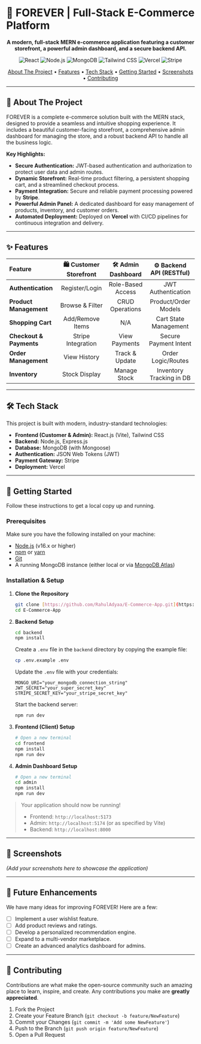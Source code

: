 # 🛒 FOREVER | Full-Stack E-Commerce Platform

<div align="center">

**A modern, full-stack MERN e-commerce application featuring a customer storefront, a powerful admin dashboard, and a secure backend API.**

</div>

<p align="center">
  <img src="https://img.shields.io/badge/React-20232A?style=for-the-badge&logo=react&logoColor=61DAFB" alt="React">
  <img src="https://img.shields.io/badge/Node.js-339933?style=for-the-badge&logo=nodedotjs&logoColor=white" alt="Node.js">
  <img src="https://img.shields.io/badge/MongoDB-4EA94B?style=for-the-badge&logo=mongodb&logoColor=white" alt="MongoDB">
  <img src="https://img.shields.io/badge/Tailwind_CSS-38B2AC?style=for-the-badge&logo=tailwind-css&logoColor=white" alt="Tailwind CSS">
  <img src="https://img.shields.io/badge/Vercel-000000?style=for-the-badge&logo=vercel&logoColor=white" alt="Vercel">
  <img src="https://img.shields.io/badge/Stripe-626CD9?style=for-the-badge&logo=Stripe&logoColor=white" alt="Stripe">
</p>

<p align="center">
  <a href="#-about-the-project">About The Project</a> •
  <a href="#-features">Features</a> •
  <a href="#-tech-stack">Tech Stack</a> •
  <a href="#-getting-started">Getting Started</a> •
  <a href="#-screenshots">Screenshots</a> •
  <a href="#-contributing">Contributing</a>
</p>

---

## 📌 About The Project

FOREVER is a complete e-commerce solution built with the MERN stack, designed to provide a seamless and intuitive shopping experience. It includes a beautiful customer-facing storefront, a comprehensive admin dashboard for managing the store, and a robust backend API to handle all the business logic.

**Key Highlights:**
* **Secure Authentication:** JWT-based authentication and authorization to protect user data and admin routes.
* **Dynamic Storefront:** Real-time product filtering, a persistent shopping cart, and a streamlined checkout process.
* **Payment Integration:** Secure and reliable payment processing powered by **Stripe**.
* **Powerful Admin Panel:** A dedicated dashboard for easy management of products, inventory, and customer orders.
* **Automated Deployment:** Deployed on **Vercel** with CI/CD pipelines for continuous integration and delivery.

---

## ✨ Features

| Feature                 | 🛍️ Customer Storefront | 🛠️ Admin Dashboard | ⚙️ Backend API (RESTful)         |
| :---------------------- | :--------------------: | :----------------: | :-------------------------------: |
| **Authentication** |      Register/Login      |   Role-Based Access    |        JWT Authentication         |
| **Product Management** |   Browse & Filter    |   CRUD Operations    |       Product/Order Models        |
| **Shopping Cart** |   Add/Remove Items   |         N/A          |      Cart State Management      |
| **Checkout & Payments** |   Stripe Integration   |    View Payments     |      Secure Payment Intent      |
| **Order Management** |    View History      |   Track & Update   |        Order Logic/Routes         |
| **Inventory** |    Stock Display     |   Manage Stock     | Inventory Tracking in DB |

---

## 🛠️ Tech Stack

This project is built with modern, industry-standard technologies:

* **Frontend (Customer & Admin):** React.js (Vite), Tailwind CSS
* **Backend:** Node.js, Express.js
* **Database:** MongoDB (with Mongoose)
* **Authentication:** JSON Web Tokens (JWT)
* **Payment Gateway:** Stripe
* **Deployment:** Vercel

---

## 🚀 Getting Started

Follow these instructions to get a local copy up and running.

### Prerequisites

Make sure you have the following installed on your machine:
* [Node.js](https://nodejs.org/en/) (v16.x or higher)
* [npm](https://www.npmjs.com/) or [yarn](https://yarnpkg.com/)
* [Git](https://git-scm.com/)
* A running MongoDB instance (either local or via [MongoDB Atlas](https://www.mongodb.com/cloud/atlas))

### Installation & Setup

1.  **Clone the Repository**
    ```sh
    git clone [https://github.com/RahulAdyaa/E-Commerce-App.git](https://github.com/RahulAdyaa/E-Commerce-App.git)
    cd E-Commerce-App
    ```

2.  **Backend Setup**
    ```sh
    cd backend
    npm install
    ```
    Create a `.env` file in the `backend` directory by copying the example file:
    ```sh
    cp .env.example .env
    ```
    Update the `.env` file with your credentials:
    ```env
    MONGO_URI="your_mongodb_connection_string"
    JWT_SECRET="your_super_secret_key"
    STRIPE_SECRET_KEY="your_stripe_secret_key"
    ```
    Start the backend server:
    ```sh
    npm run dev
    ```

3.  **Frontend (Client) Setup**
    ```sh
    # Open a new terminal
    cd frontend
    npm install
    npm run dev
    ```

4.  **Admin Dashboard Setup**
    ```sh
    # Open a new terminal
    cd admin
    npm install
    npm run dev
    ```
> Your application should now be running!
> * Frontend: `http://localhost:5173`
> * Admin: `http://localhost:5174` (or as specified by Vite)
> * Backend: `http://localhost:8000`

---

## 📸 Screenshots

*(Add your screenshots here to showcase the application)*





---

## 🔮 Future Enhancements

We have many ideas for improving FOREVER! Here are a few:
- [ ] Implement a user wishlist feature.
- [ ] Add product reviews and ratings.
- [ ] Develop a personalized recommendation engine.
- [ ] Expand to a multi-vendor marketplace.
- [ ] Create an advanced analytics dashboard for admins.

---

## 🤝 Contributing

Contributions are what make the open-source community such an amazing place to learn, inspire, and create. Any contributions you make are **greatly appreciated**.

1.  Fork the Project
2.  Create your Feature Branch (`git checkout -b feature/NewFeature`)
3.  Commit your Changes (`git commit -m 'Add some NewFeature'`)
4.  Push to the Branch (`git push origin feature/NewFeature`)
5.  Open a Pull Request
